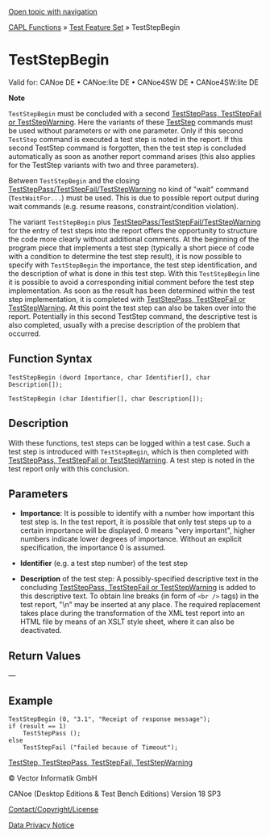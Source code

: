 [Open topic with navigation](../../../../../CANoeDEFamily.htm#Topics/CAPLFunctions/Test/Functions/CAPLfunctionTestStepBegin.md)

[CAPL Functions](../../CAPLfunctions.md) » [Test Feature Set](../CAPLfunctionsTFSOverview.md) » TestStepBegin

# TestStepBegin

Valid for: CANoe DE • CANoe:lite DE • CANoe4SW DE • CANoe4SW:lite DE

**Note**

`TestStepBegin` must be concluded with a second [TestStepPass, TestStepFail or TestStepWarning](CAPLfunctionTestStep.md). Here the variants of these [TestStep](CAPLfunctionTestStep.md) commands must be used without parameters or with one parameter. Only if this second `TestStep` command is executed a test step is noted in the report. If this second TestStep command is forgotten, then the test step is concluded automatically as soon as another report command arises (this also applies for the TestStep variants with two and three parameters).

Between `TestStepBegin` and the closing [TestStepPass/TestStepFail/TestStepWarning](CAPLfunctionTestStep.md) no kind of "wait" command (`TestWaitFor...`) must be used. This is due to possible report output during wait commands (e.g. resume reasons, constraint/condition violation).

The variant `TestStepBegin` plus [TestStepPass/TestStepFail/TestStepWarning](CAPLfunctionTestStep.md) for the entry of test steps into the report offers the opportunity to structure the code more clearly without additional comments. At the beginning of the program piece that implements a test step (typically a short piece of code with a condition to determine the test step result), it is now possible to specify with `TestStepBegin` the importance, the test step identification, and the description of what is done in this test step. With this `TestStepBegin` line it is possible to avoid a corresponding initial comment before the test step implementation. As soon as the result has been determined within the test step implementation, it is completed with [TestStepPass, TestStepFail or TestStepWarning](CAPLfunctionTestStep.md). At this point the test step can also be taken over into the report. Potentially in this second TestStep command, the descriptive test is also completed, usually with a precise description of the problem that occurred.

## Function Syntax

`TestStepBegin (dword Importance, char Identifier[], char Description[]);`

`TestStepBegin (char Identifier[], char Description[]);`

## Description

With these functions, test steps can be logged within a test case. Such a test step is introduced with `TestStepBegin`, which is then completed with [TestStepPass, TestStepFail or TestStepWarning](CAPLfunctionTestStep.md). A test step is noted in the test report only with this conclusion.

## Parameters

- **Importance**: It is possible to identify with a number how important this test step is. In the test report, it is possible that only test steps up to a certain importance will be displayed. 0 means "very important", higher numbers indicate lower degrees of importance. Without an explicit specification, the importance 0 is assumed.

- **Identifier** (e.g. a test step number) of the test step

- **Description** of the test step: A possibly-specified descriptive text in the concluding [TestStepPass, TestStepFail or TestStepWarning](CAPLfunctionTestStep.md) is added to this descriptive text. To obtain line breaks (in form of `<br />` tags) in the test report, "\n" may be inserted at any place. The required replacement takes place during the transformation of the XML test report into an HTML file by means of an XSLT style sheet, where it can also be deactivated.

## Return Values

—

## Example

```plaintext
TestStepBegin (0, "3.1", "Receipt of response message");
if (result == 1)
    TestStepPass ();
else
    TestStepFail ("failed because of Timeout");
```

[TestStep, TestStepPass, TestStepFail, TestStepWarning](CAPLfunctionTestStep.md)

© Vector Informatik GmbH

CANoe (Desktop Editions & Test Bench Editions) Version 18 SP3

[Contact/Copyright/License](../../../Shared/ContactCopyrightLicense.md)

[Data Privacy Notice](https://www.vector.com/int/en/company/get-info/privacy-policy/)
